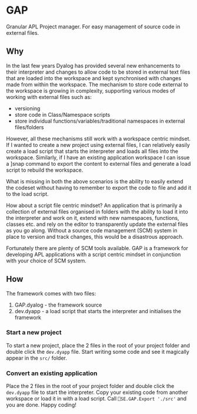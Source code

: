 # GAP
Granular APL Project manager. For easy management of source code in external files.

## Why
In the last few years Dyalog has provided several new enhancements to their interpreter and changes to allow code to be stored in external text files that are loaded into the workspace and kept synchronised with changes made from within the workspace. The mechanism to store code external to the workspace is growing in complexity, supporting various modes of working with external files such as:

* versioning
* store code in Class/Namespace scripts
* store individual functions/variables/traditional namespaces in external files/folders

However, all these mechanisms still work with a workspace centric mindset. If I wanted to create a new project using external files, I can relatively easily create a load script that starts the interpreter and loads all files into the workspace. Similarly, if I have an existing application workspace I can issue a ]snap command to export the content to external files and generate a load script to rebuild the workspace.

What is missing in both the above scenarios is the ability to easily extend the codeset without having to remember to export the code to file and add it to the load script.

How about a script file centric mindset? An application that is primarily a collection of external files organised in folders with the ability to load it into the interpreter and work on it, extend with new namespaces, functions, classes etc. and rely on the editor to transparently update the external files as you go along. Without a source code management (SCM) system in place to version and track changes, this would be a disastrous approach.

Fortunately there are plenty of SCM tools available. GAP is a framework for developing APL applications with a script centric mindset in conjunction with your choice of SCM system.

## How
The framework comes with two files:

1. GAP.dyalog - the framework source
1. dev.dyapp - a load script that starts the interpreter and initialises the framework

### Start a new project
To start a new project, place the 2 files in the root of your project folder and double click the `dev.dyapp` file. Start writing some code and see it magically appear in the `src/` folder.

### Convert an existing application
Place the 2 files in the root of your project folder and double click the `dev.dyapp` file to start the interpreter. Copy your existing code from another workspace or load it in with a load script. Call `⎕SE.GAP.Export './src'` and you are done. Happy coding!